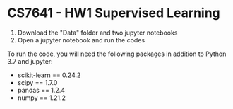 # CS7641 - HW1 Supervised Learning 

1. Download the "Data" folder and two jupyter notebooks
2. Open a jupyter notebook and run the codes

To run the code, you will need the following packages in addition to Python 3.7 and jupyter: 

- scikit-learn      ==            0.24.2
- scipy              ==           1.7.0
- pandas              ==          1.2.4
- numpy                ==         1.21.2


